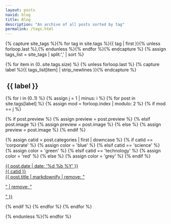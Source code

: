 ```yaml
---
layout: posts
navid: blog
title: Blog
description: "An archive of all posts sorted by tag"
permalink: /tags.html
---
```


{% capture site_tags %}{% for tag in site.tags %}{{ tag | first }}{% unless forloop.last %},{% endunless %}{% endfor %}{% endcapture %}
{% assign tags_list = site_tags | split:',' | sort %}

{% for item in (0..site.tags.size) %}
{% unless forloop.last %}
{% capture label %}{{ tags_list[item] | strip_newlines }}{% endcapture %}

<div id="{{ label }}" class="post-group">
<h2 class="post-group-title">
  <i class="fas fa-tag" style="transform: scale(0.9); vertical-align: bottom;"></i>
  <span style="padding-left: 0.2em;">{{ label }}</span>
</h2>
<div class="post-group-content">

{% for i in (0..1) %}
{% assign j = 1 | minus: i  %}
{% for post in site.tags[label] %}
{% assign mod = forloop.index | modulo: 2 %}
{% if mod == j %}

{% if post.preview %}
{% assign preview = post.preview %}
{% elsif post.image %}
{% assign preview = post.image %}
{% else %}
{% assign preview = post.image %}
{% endif %}

{% assign catid = post.categories | first | downcase %}
{% if catid == 'corporate' %}
  {% assign color = 'blue' %}
{% elsif catid == 'science' %}
  {% assign color = 'green' %}
{% elsif catid == 'technology' %}
  {% assign color = 'red' %}
{% else %}
  {% assign color = 'grey' %}
{% endif %}

<div class="post-preview">
<a href="{{ site.url }}{{ post.url }}" title="{{ post.title }}">
<span class="post-preview-header">{{ post.date | date: '%d %b %Y' }}</span>
<div class="post-preview-content" style="
  background: url({{ site.url }}/{{ preview }}) no-repeat;
  background-size: cover; ">
  <div class="ribbon-box">
    <div class="ribbon-wrapper">
        <div class="{{ color }}-ribbon">{{ catid }}</div>
    </div>
  </div>
  <div class="{{ color }}-post-preview-text">
      {{ post.title | markdownify | remove: "<p>" | remove: "</p>" }}
  </div>
</div>
</a>
</div>

{% endif %}
{% endfor %}
{% endfor %}

</div>
</div>

{% endunless %}{% endfor %}
